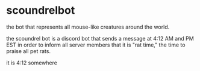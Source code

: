 # scoundrelbot
the bot that represents all mouse-like creatures around the world. 

the scoundrel bot is a discord bot that sends a message at 4:12 AM and PM EST in order to inform all server members that it is "rat time," the time to praise all pet rats.





it is 4:12 somewhere
